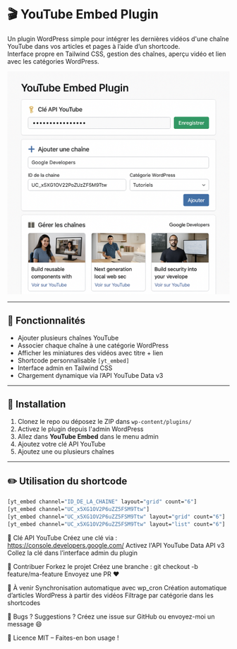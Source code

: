 # 🎬 YouTube Embed Plugin

Un plugin WordPress simple pour intégrer les dernières vidéos d'une chaîne YouTube dans vos articles et pages à l’aide d’un shortcode.  
Interface propre en Tailwind CSS, gestion des chaînes, aperçu vidéo et lien avec les catégories WordPress.

![Aperçu du plugin YouTube Embed](./youtube_plugin.png)

---

## 🚀 Fonctionnalités

- Ajouter plusieurs chaînes YouTube
- Associer chaque chaîne à une catégorie WordPress
- Afficher les miniatures des vidéos avec titre + lien
- Shortcode personnalisable `[yt_embed]`
- Interface admin en Tailwind CSS
- Chargement dynamique via l’API YouTube Data v3

---

## 🔧 Installation

1. Clonez le repo ou déposez le ZIP dans `wp-content/plugins/`
2. Activez le plugin depuis l'admin WordPress
3. Allez dans **YouTube Embed** dans le menu admin
4. Ajoutez votre clé API YouTube
5. Ajoutez une ou plusieurs chaînes

---

## ✏️ Utilisation du shortcode

```bash
[yt_embed channel="ID_DE_LA_CHAINE" layout="grid" count="6"]
[yt_embed channel="UC_x5XG1OV2P6uZZ5FSM9Ttw"]
[yt_embed channel="UC_x5XG1OV2P6uZZ5FSM9Ttw" layout="grid" count="6"]
[yt_embed channel="UC_x5XG1OV2P6uZZ5FSM9Ttw" layout="list" count="6"]
```



🔐 Clé API YouTube
Créez une clé via : https://console.developers.google.com/
Activez l'API YouTube Data API v3
Collez la clé dans l’interface admin du plugin

🤝 Contribuer
Forkez le projet
Créez une branche : git checkout -b feature/ma-feature
Envoyez une PR ❤️

🧠 À venir
Synchronisation automatique avec wp_cron
Création automatique d’articles WordPress à partir des vidéos
Filtrage par catégorie dans les shortcodes


🐛 Bugs ? Suggestions ?
Créez une issue sur GitHub ou envoyez-moi un message 😄

📜 Licence
MIT – Faites-en bon usage !

